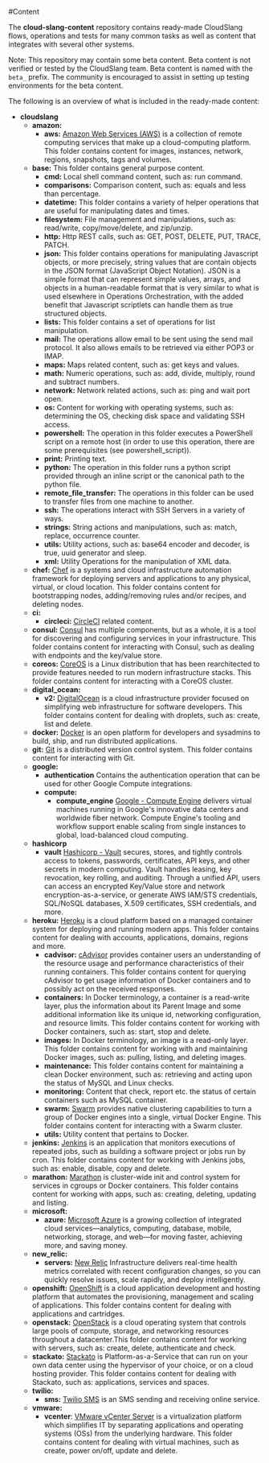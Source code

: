 #Content

The **cloud-slang-content** repository contains ready-made CloudSlang flows,
operations and tests for many common tasks as well as content that integrates
with several other systems.

Note: This repository may contain some beta content. Beta content is not verified
or tested by the CloudSlang team. Beta content is named with the `beta_` prefix.
The community is encouraged to assist in setting up testing environments for the
beta content.  

The following is an overview of what is included in the ready-made content:

+ **cloudslang**
  + **amazon:**
    + **aws:** [Amazon Web Services (AWS)](https://aws.amazon.com/) is a collection of remote computing services that make up a cloud-computing platform. This folder contains content for images, instances, network, regions, snapshots, tags and volumes.
  + **base:** This folder contains general purpose content.
    + **cmd:** Local shell command content, such as: run command.
    + **comparisons:** Comparison content, such as: equals and less than percentage.
    + **datetime:** This folder contains a variety of helper operations that are useful for manipulating dates and times.
    + **filesystem:** File management and manipulations, such as: read/write, copy/move/delete, and zip/unzip.
    + **http:** Http REST calls, such as: GET, POST, DELETE, PUT, TRACE, PATCH.
    + **json:** This folder contains operations for manipulating Javascript objects, or more precisely, string values that are contain objects in the JSON format (JavaScript Object Notation).  JSON is a simple format that can represent simple values, arrays, and objects in a human-readable format that is very similar to what is used elsewhere in Operations Orchestration, with the added benefit that Javascript scriptlets can handle them as true structured objects.
    + **lists:** This folder contains a set of operations for list manipulation.
    + **mail:** The operations allow email to be sent using the send mail protocol. It also allows emails to be retrieved via either POP3 or IMAP.
    + **maps:** Maps related content, such as: get keys and values.
    + **math:** Numeric operations, such as: add, divide, multiply, round and subtract numbers.
    + **network:** Network related actions, such as: ping and wait port open.
    + **os:** Content for working with operating systems, such as: determining the OS, checking disk space and validating SSH access.
    + **powershell:** The operation in this folder executes a PowerShell script on a remote host (in order to use this operation, there are some prerequisites (see powershell_script)).
    + **print:** Printing text.
    + **python:** The operation in this folder runs a python script provided through an inline script or the canonical path to the python file.
    + **remote_file_transfer:** The operations in this folder can be used to transfer files from one machine to another.
    + **ssh:** The operations interact with SSH Servers in a variety of ways.
    + **strings:** String actions and manipulations, such as: match, replace, occurrence counter.
    + **utils:** Utility actions, such as: base64 encoder and decoder, is true, uuid generator and sleep.
    + **xml:** Utility Operations for the manipulation of XML data.
  + **chef:** [Chef](https://www.chef.io/) is a systems and cloud infrastructure automation framework for deploying servers and applications to any physical, virtual, or cloud location. This folder contains content for bootstrapping nodes, adding/removing rules and/or recipes, and deleting nodes.
  + **ci:**
    + **circleci:** [CircleCI](http://www.circleci.com) related content.
  + **consul:** [Consul](https://consul.io/) has multiple components, but as a whole, it is a tool for discovering and configuring services in your infrastructure. This folder contains content for interacting with Consul, such as dealing with endpoints and the key/value store.
  + **coreos:** [CoreOS](https://coreos.com/) is a Linux distribution that has been rearchitected to provide features needed to run modern infrastructure stacks. This folder contains content for interacting with a CoreOS cluster.
  + **digital_ocean:**
    + **v2:** [DigitalOcean](https://www.digitalocean.com/) is a cloud infrastructure provider focused on simplifying web infrastructure for software developers. This folder contains content for dealing with droplets, such as: create, list and delete.
  + **docker:** [Docker](https://www.docker.com/) is an open platform for developers and sysadmins to build, ship, and run distributed applications.
  + **git:** [Git](https://git-scm.com/) is a distributed version control system. This folder contains content for interacting with Git.
  + **google:**
    + **authentication** Contains the authentication operation that can be used for other Google Compute integrations.
    + **compute:** 
      + **compute_engine** [Google - Compute Engine](https://cloud.google.com/compute/) delivers virtual machines running in Google's innovative data centers and worldwide fiber network. Compute Engine's tooling and workflow support enable scaling from single instances to global, load-balanced cloud computing.
  + **hashicorp**
    + **vault** [Hashicorp - Vault](https://www.vaultproject.io/) secures, stores, and tightly controls access to tokens, passwords, certificates, API keys, and other secrets in modern computing. Vault handles leasing, key revocation, key rolling, and auditing. Through a unified API, users can access an encrypted Key/Value store and network encryption-as-a-service, or generate AWS IAM/STS credentials, SQL/NoSQL databases, X.509 certificates, SSH credentials, and more.
  + **heroku:** [Heroku](https://www.heroku.com/) is a cloud platform based on a managed container system for deploying and running modern apps. This folder contains content for dealing with accounts, applications, domains, regions and more.
    + **cadvisor:** [cAdvisor](https://github.com/google/cadvisor) provides container users an understanding of the resource usage and performance characteristics of their running containers. This folder contains content for querying cAdvisor to get usage information of Docker containers and to possibly act on the received responses.
    + **containers:** In Docker terminology, a container is a read-write layer, plus the information about its Parent Image and some additional information like its unique id, networking configuration, and resource limits. This folder contains content for working with Docker containers, such as: start, stop and delete.
    + **images:** In Docker terminology, an image is a read-only layer. This folder contains content for working with and maintaining Docker images, such as: pulling, listing, and deleting images.
    + **maintenance:** This folder contains content for maintaining a clean Docker environment, such as: retrieving and acting upon the status of MySQL and Linux checks.
    + **monitoring:** Content that check, report etc. the status of certain containers such as MySQL container.
    + **swarm:** [Swarm](https://www.docker.com/docker-swarm) provides native clustering capabilities to turn a group of Docker engines into a single, virtual Docker Engine. This folder contains content for interacting with a Swarm cluster.
    + **utils:** Utility content that pertains to Docker.
  + **jenkins:** [Jenkins](http://jenkins-ci.org/) is an application that monitors executions of repeated jobs, such as building a software project or jobs run by cron. This folder contains content for working with Jenkins jobs, such as: enable,  disable, copy and delete.
  + **marathon:** [Marathon](https://mesosphere.github.io/marathon/) is cluster-wide init and control system for services in cgroups or Docker containers. This folder contains content for working with apps, such as: creating, deleting, updating and listing.
  + **microsoft:**
    + **azure:** [Microsoft Azure](https://azure.microsoft.com/en-us/) is a growing collection of integrated cloud services—analytics, computing, database, mobile, networking, storage, and web—for moving faster, achieving more, and saving money.
  + **new_relic:**
    + **servers:** [New Relic](https://newrelic.com/) Infrastructure delivers real-time health metrics correlated with recent configuration changes, so you can quickly resolve issues, scale rapidly, and deploy intelligently.
  + **openshift:** [OpenShift](https://www.openshift.com/) is a cloud application development and hosting platform that automates the provisioning, management and scaling of applications. This folder contains content for dealing with applications and cartridges.
  + **openstack:** [OpenStack](https://www.openstack.org/) is a cloud operating system that controls large pools of compute, storage, and networking resources throughout a datacenter.This folder contains content for working with servers, such as: create, delete, authenticate and check.
  + **stackato:** [Stackato](http://docs.stackato.com) is Platform-as-a-Service that can run on your own data center using the hypervisor of your choice, or on a cloud hosting provider. This folder contains content for dealing with Stackato, such as: applications, services and spaces.
  + **twilio:**
    + **sms:** [Twilio SMS](http://www.twilio.com) is an SMS sending and receiving online service.
  + **vmware:**
    + **vcenter**: [VMware vCenter Server](http://www.vmware.com/products/vcenter-server/) is a virtualization platform which simplifies IT by separating applications and operating systems (OSs) from the underlying hardware. This folder contains content for dealing with virtual machines, such as create, power on/off, update and delete.
